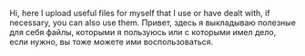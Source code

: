 Hi, here I upload useful files for myself that I use or have dealt with, if necessary, you can also use them.
Привет, здесь я выкладываю полезные для себя файлы, которыми я пользуюсь или с которыми имел дело, если нужно, вы тоже можете ими воспользоваться.
